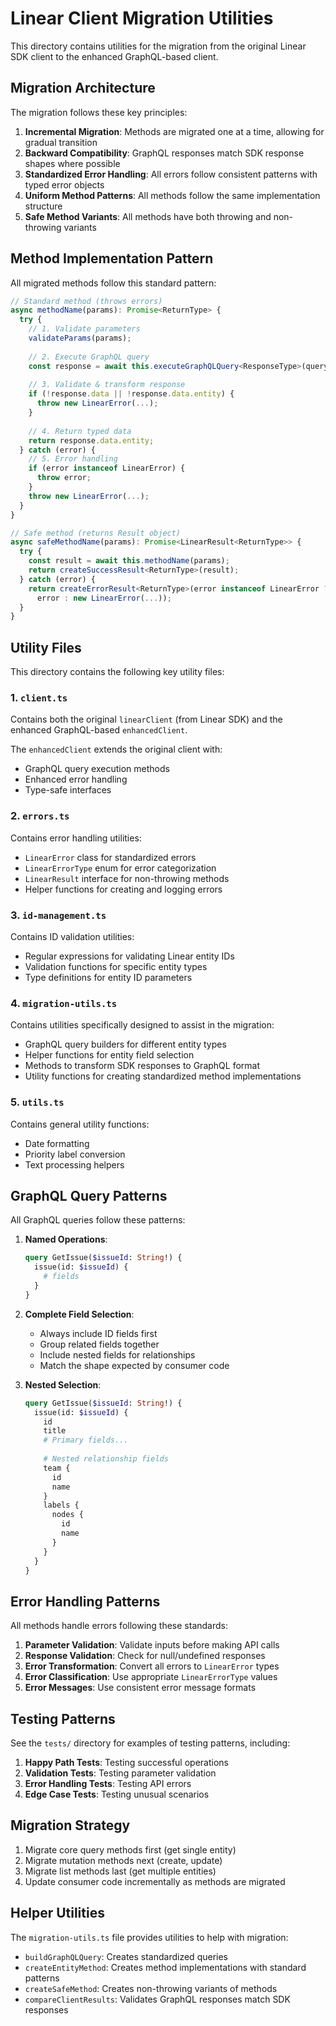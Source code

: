 # Linear Client Migration Utilities

This directory contains utilities for the migration from the original Linear SDK client to the enhanced GraphQL-based client.

## Migration Architecture

The migration follows these key principles:

1. **Incremental Migration**: Methods are migrated one at a time, allowing for gradual transition
2. **Backward Compatibility**: GraphQL responses match SDK response shapes where possible
3. **Standardized Error Handling**: All errors follow consistent patterns with typed error objects
4. **Uniform Method Patterns**: All methods follow the same implementation structure
5. **Safe Method Variants**: All methods have both throwing and non-throwing variants

## Method Implementation Pattern

All migrated methods follow this standard pattern:

```typescript
// Standard method (throws errors)
async methodName(params): Promise<ReturnType> {
  try {
    // 1. Validate parameters
    validateParams(params);
    
    // 2. Execute GraphQL query
    const response = await this.executeGraphQLQuery<ResponseType>(query, variables);
    
    // 3. Validate & transform response
    if (!response.data || !response.data.entity) {
      throw new LinearError(...);
    }
    
    // 4. Return typed data
    return response.data.entity;
  } catch (error) {
    // 5. Error handling
    if (error instanceof LinearError) {
      throw error;
    }
    throw new LinearError(...);
  }
}

// Safe method (returns Result object)
async safeMethodName(params): Promise<LinearResult<ReturnType>> {
  try {
    const result = await this.methodName(params);
    return createSuccessResult<ReturnType>(result);
  } catch (error) {
    return createErrorResult<ReturnType>(error instanceof LinearError ? 
      error : new LinearError(...));
  }
}
```

## Utility Files

This directory contains the following key utility files:

### 1. `client.ts`

Contains both the original `linearClient` (from Linear SDK) and the enhanced GraphQL-based `enhancedClient`.

The `enhancedClient` extends the original client with:
- GraphQL query execution methods
- Enhanced error handling
- Type-safe interfaces

### 2. `errors.ts`

Contains error handling utilities:
- `LinearError` class for standardized errors
- `LinearErrorType` enum for error categorization
- `LinearResult` interface for non-throwing methods
- Helper functions for creating and logging errors

### 3. `id-management.ts`

Contains ID validation utilities:
- Regular expressions for validating Linear entity IDs
- Validation functions for specific entity types
- Type definitions for entity ID parameters

### 4. `migration-utils.ts`

Contains utilities specifically designed to assist in the migration:
- GraphQL query builders for different entity types
- Helper functions for entity field selection
- Methods to transform SDK responses to GraphQL format
- Utility functions for creating standardized method implementations

### 5. `utils.ts`

Contains general utility functions:
- Date formatting
- Priority label conversion
- Text processing helpers

## GraphQL Query Patterns

All GraphQL queries follow these patterns:

1. **Named Operations**:
   ```graphql
   query GetIssue($issueId: String!) {
     issue(id: $issueId) {
       # fields
     }
   }
   ```

2. **Complete Field Selection**:
   - Always include ID fields first
   - Group related fields together
   - Include nested fields for relationships
   - Match the shape expected by consumer code

3. **Nested Selection**:
   ```graphql
   query GetIssue($issueId: String!) {
     issue(id: $issueId) {
       id
       title
       # Primary fields...
       
       # Nested relationship fields
       team {
         id
         name
       }
       labels {
         nodes {
           id
           name
         }
       }
     }
   }
   ```

## Error Handling Patterns

All methods handle errors following these standards:

1. **Parameter Validation**: Validate inputs before making API calls
2. **Response Validation**: Check for null/undefined responses
3. **Error Transformation**: Convert all errors to `LinearError` types
4. **Error Classification**: Use appropriate `LinearErrorType` values
5. **Error Messages**: Use consistent error message formats

## Testing Patterns

See the `tests/` directory for examples of testing patterns, including:

1. **Happy Path Tests**: Testing successful operations
2. **Validation Tests**: Testing parameter validation
3. **Error Handling Tests**: Testing API errors
4. **Edge Case Tests**: Testing unusual scenarios

## Migration Strategy

1. Migrate core query methods first (get single entity)
2. Migrate mutation methods next (create, update)
3. Migrate list methods last (get multiple entities)
4. Update consumer code incrementally as methods are migrated

## Helper Utilities

The `migration-utils.ts` file provides utilities to help with migration:
- `buildGraphQLQuery`: Creates standardized queries
- `createEntityMethod`: Creates method implementations with standard patterns
- `createSafeMethod`: Creates non-throwing variants of methods
- `compareClientResults`: Validates GraphQL responses match SDK responses 